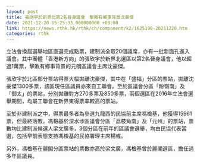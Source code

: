 ```yaml
---
layout: post
title: 張欣宇於新界北第2名晉身議會　擊敗有鄉事背景沈豪傑
date: 2021-12-20 15:25:33.000000000 +08:00
link: https://news.rthk.hk/rthk/ch/component/k2/1625190-20211220.htm
categories: rthk
---
```


立法會換屆選舉地區直選完成點票，建制派全取20個議席，亦有一批新面孔進入議會。其中團體「香港新方向」的張欣宇於新界北選區以第2名晉身議會，他以超過1萬票，擊敗有鄉事背景的元朗區議會主席沈豪傑。

張欣宇於北區部分票站得票大幅拋離沈豪傑，其中在「盛福」分區的票站，拋離沈豪傑1300多票，該區現任區議員亦來自工聯會。至於區議會分區「粉嶺南」及「御太」的票站，分別拋離對方270多票及850多票，兩個選區在2016年立法會選舉期間，均屬工聯會在新界東得票率較高的票站。 

至於非建制派之中，得票最多者為參選九龍西的民協前主席馮檢基，他獲得15961票，但最終落敗。馮檢基於深水埗區議會分區「荔枝角南」及「元州」的票站，票數均比建制派候選人梁文廣多，3個分區在前年的區議會選舉，均由民協代表當選，包括早前表態支持馮檢基的民協署理主席楊彧。

另外，馮檢基在麗閣分區票站的票數亦高於梁文廣，馮檢基曾於麗閣選區，擔任過多年區議員。

